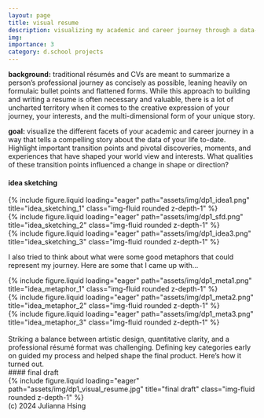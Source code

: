 ```yaml
---
layout: page
title: visual resume
description: visualizing my academic and career journey through a data-driven story
img:
importance: 3
category: d.school projects
---
```


**background:** traditional résumés and CVs are meant to summarize a person’s professional journey as concisely as possible, leaning heavily on formulaic bullet points and flattened forms. While this approach to building and writing a resume is often necessary and valuable, there is a lot of uncharted territory when it comes to the creative expression of your journey, your interests, and the multi-dimensional form of your unique story.

**goal:** visualize the different facets of your academic and career journey in a way that tells a compelling story about the data of your life to-date. Highlight important transition points and pivotal discoveries, moments, and experiences that have shaped your world view and interests. What qualities of these transition points influenced a change in shape or direction?

#### idea sketching


<div class="row">
    <div class="col-sm mt-3 mt-md-0">
        {% include figure.liquid loading="eager" path="assets/img/dp1_idea1.png" title="idea_sketching_1" class="img-fluid rounded z-depth-1" %}
    </div>
    <div class="col-sm mt-3 mt-md-0">
        {% include figure.liquid loading="eager" path="assets/img/dp1_sfd.png" title="idea_sketching_2" class="img-fluid rounded z-depth-1" %}
    </div>
    <div class="col-sm mt-3 mt-md-0">
        {% include figure.liquid loading="eager" path="assets/img/dp1_idea3.png" title="idea_sketching_3" class="img-fluid rounded z-depth-1" %}
    </div>
</div>

I also tried to think about what were some good metaphors that could represent my journey. Here are some that I came up with...
<div class="row">
    <div class="col-sm mt-3 mt-md-0">
        {% include figure.liquid loading="eager" path="assets/img/dp1_meta1.png" title="idea_metaphor_1" class="img-fluid rounded z-depth-1" %}
    </div>
    <div class="col-sm mt-3 mt-md-0">
        {% include figure.liquid loading="eager" path="assets/img/dp1_meta2.png" title="idea_metaphor_2" class="img-fluid rounded z-depth-1" %}
    </div>
    <div class="col-sm mt-3 mt-md-0">
        {% include figure.liquid loading="eager" path="assets/img/dp1_meta3.png" title="idea_metaphor_3" class="img-fluid rounded z-depth-1" %}
    </div>
</div>
<br>
Striking a balance between artistic design, quantitative clarity, and a professional résumé format was challenging. Defining key categories early on guided my process and helped shape the final product. Here’s how it turned out.
<br>
#### final draft
<div class="row">
    <div class="col-sm mt-3 mt-md-0">
        {% include figure.liquid loading="eager" path="assets/img/dp1_visual_resume.jpg" title="final draft" class="img-fluid rounded z-depth-1" %}
    </div>
</div>
<div class="caption">
    (c) 2024 Julianna Hsing
</div>
